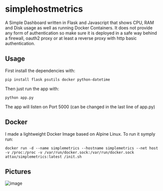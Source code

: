 # simplehostmetrics
A Simple Dashboard written in Flask and Javascript that shows CPU, RAM and Disk usage as well as running Docker Containers.
It does not provide any form of authentication so make sure it is deployed in a safe way behind a firewall, oauth2 proxy or at least a reverse proxy with http basic authentication.

## Usage
First install the dependencies with:

```pip install flask psutils docker python-datetime```

Then just run the app with:

```python app.py```

The app will listen on Port 5000 (can be changed in the last line of app.py)

## Docker
I made a lightweight Docker Image based on Alpine Linux. To run it symply run:

```
docker run -d --name simplemetrics --hostname simplemetrics --net host -v /proc:/proc -v /var/run/docker.sock:/var/run/docker.sock attax/simplemetrics:latest /init.sh
```
## Pictures
![image](https://github.com/user-attachments/assets/f9fd9a6d-5ffe-40d4-8f63-665517d3bf67)

